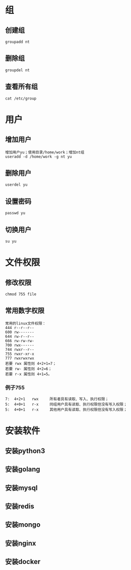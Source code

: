 # 组
## 创建组
    groupadd nt
## 删除组
    groupdel nt
## 查看所有组
    cat /etc/group
# 用户
## 增加用户
    增加用户yu；使用目录/home/work；增加nt组
    useradd -d /home/work -g nt yu
## 删除用户
    userdel yu
## 设置密码
    passwd yu
## 切换用户
    su yu
# 文件权限
## 修改权限
    chmod 755 file
## 常用数字权限
    常用的linux文件权限：
    444 r--r--r--
    600 rw-------
    644 rw-r--r--
    666 rw-rw-rw-
    700 rwx------
    744 rwxr--r--
    755 rwxr-xr-x
    777 rwxrwxrwx
    若要 rwx 属性则 4+2+1=7；
    若要 rw- 属性则 4+2=6；
    若要 r-x 属性则 4+1=5。
### 例子755
    7:  4+2+1   rwx     所有者具有读取、写入、执行权限；
    5:  4+0+1   r-x     同组用户具有读取、执行权限但没有写入权限；
    5:  4+0+1   r-x     其他用户具有读取、执行权限但没有写入权限；
# 安装软件
## 安装python3
## 安装golang
## 安装mysql
## 安装redis
## 安装mongo
## 安装nginx
## 安装docker
